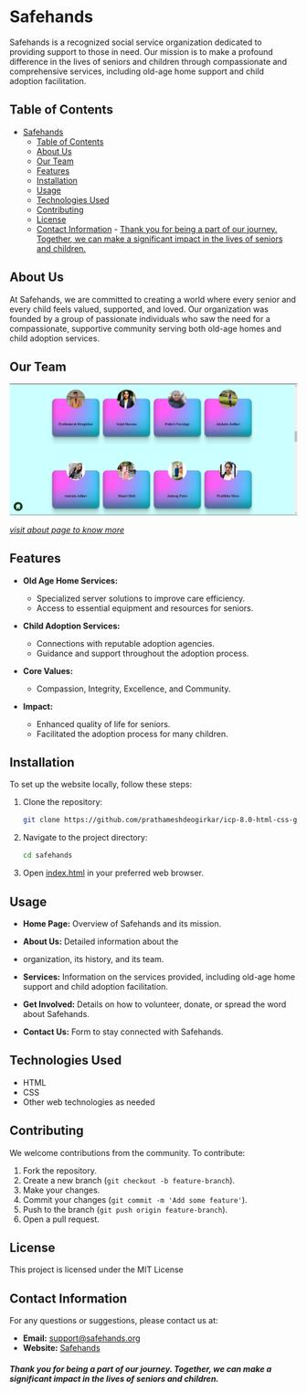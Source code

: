 # Safehands

Safehands is a recognized social service organization dedicated to providing support to those in need. Our mission is to make a profound difference in the lives of seniors and children through compassionate and comprehensive services, including old-age home support and child adoption facilitation.

## Table of Contents
- [Safehands](#safehands)
  - [Table of Contents](#table-of-contents)
  - [About Us](#about-us)
  - [Our Team](#our-team)
  - [Features](#features)
  - [Installation](#installation)
  - [Usage](#usage)
  - [Technologies Used](#technologies-used)
  - [Contributing](#contributing)
  - [License](#license)
  - [Contact Information](#contact-information)
        - [Thank you for being a part of our journey. Together, we can make a significant impact in the lives of seniors and children.](#thank-you-for-being-a-part-of-our-journey-together-we-can-make-a-significant-impact-in-the-lives-of-seniors-and-children)

## About Us

At Safehands, we are committed to creating a world where every senior and every child feels valued, supported, and loved. Our organization was founded by a group of passionate individuals who saw the need for a compassionate, supportive community serving both old-age homes and child adoption services.

## Our Team

![our team image](./images/readme-file-images/Screenshot%20(119).png)



[*visit about page to know more*](./pages/about.html)



## Features

- **Old Age Home Services:**
  - Specialized server solutions to improve care efficiency.
  - Access to essential equipment and resources for seniors.
  
- **Child Adoption Services:**
  - Connections with reputable adoption agencies.
  - Guidance and support throughout the adoption process.

- **Core Values:**
  - Compassion, Integrity, Excellence, and Community.

- **Impact:**
  - Enhanced quality of life for seniors.
  - Facilitated the adoption process for many children.

## Installation

To set up the website locally, follow these steps:

1. Clone the repository:
    ```bash
    git clone https://github.com/prathameshdeogirkar/icp-8.0-html-css-group-project-2
    ```
2. Navigate to the project directory:
    ```bash
    cd safehands
    ```
3. Open [index.html](index.html) in your preferred web browser.

## Usage

- **Home Page:** Overview of Safehands and its mission.
  
- **About Us:** Detailed information about the 
  
- organization, its history, and its team.
  
- **Services:** Information on the services provided, including old-age home support and child adoption facilitation.
  
- **Get Involved:** Details on how to volunteer, donate, or spread the word about Safehands.
  
- **Contact Us:** Form to stay connected with Safehands.

## Technologies Used

- HTML
- CSS
- Other web technologies as needed

## Contributing

We welcome contributions from the community. To contribute:

1. Fork the repository.
2. Create a new branch (`git checkout -b feature-branch`).
3. Make your changes.
4. Commit your changes (`git commit -m 'Add some feature'`).
5. Push to the branch (`git push origin feature-branch`).
6. Open a pull request.


## License

This project is licensed under the MIT License 


## Contact Information

For any questions or suggestions, please contact us at:

- **Email:** support@safehands.org
- **Website:** [Safehands](http://www.safehands.org)



##### Thank you for being a part of our journey. Together, we can make a significant impact in the lives of seniors and children.
